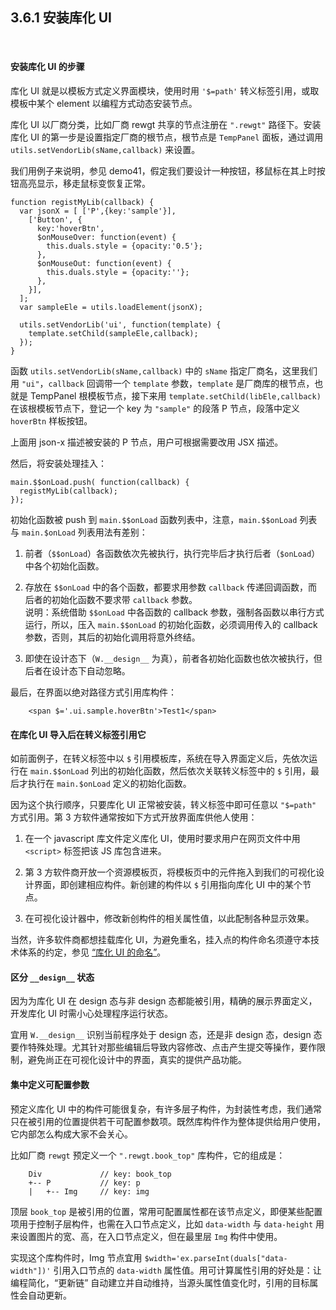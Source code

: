 3.6.1 安装库化 UI
-----------------

&nbsp;

#### 安装库化 UI 的步骤

库化 UI 就是以模板方式定义界面模块，使用时用 `'$=path'` 转义标签引用，或取模板中某个 element 以编程方式动态安装节点。

库化 UI 以厂商分类，比如厂商 rewgt 共享的节点注册在 `".rewgt"` 路径下。安装库化 UI 的第一步是设置指定厂商的根节点，根节点是 `TempPanel` 面板，通过调用 `utils.setVendorLib(sName,callback)` 来设置。

我们用例子来说明，参见 demo41，假定我们要设计一种按钮，移鼠标在其上时按钮高亮显示，移走鼠标变恢复正常。

```
function registMyLib(callback) {
  var jsonX = [ ['P',{key:'sample'}],
    ['Button', {
      key:'hoverBtn',
      $onMouseOver: function(event) {
        this.duals.style = {opacity:'0.5'};
      },
      $onMouseOut: function(event) {
        this.duals.style = {opacity:''};
      },
    }],
  ];
  var sampleEle = utils.loadElement(jsonX);
  
  utils.setVendorLib('ui', function(template) {
    template.setChild(sampleEle,callback);
  });
}
```

函数 `utils.setVendorLib(sName,callback)` 中的 `sName` 指定厂商名，这里我们用 `"ui"`，`callback` 回调带一个 `template` 参数，`template` 是厂商库的根节点，也就是 TempPanel 根模板节点，接下来用 `template.setChild(libEle,callback)` 在该根模板节点下，登记一个 key 为 `"sample"` 的段落 P 节点，段落中定义 `hoverBtn` 样板按钮。

上面用 json-x 描述被安装的 P 节点，用户可根据需要改用 JSX 描述。

然后，将安装处理挂入：

```
main.$$onLoad.push( function(callback) {
  registMyLib(callback);
});
```

初始化函数被 push 到 `main.$$onLoad` 函数列表中，注意，`main.$$onLoad` 列表与 `main.$onLoad` 列表用法有差别：

1. 前者（`$$onLoad`）各函数依次先被执行，执行完毕后才执行后者（`$onLoad`）中各个初始化函数。

2. 存放在 `$$onLoad` 中的各个函数，都要求用参数 `callback` 传递回调函数，而后者的初始化函数不要求带 `callback` 参数。   
说明：系统借助 `$$onLoad` 中各函数的 callback 参数，强制各函数以串行方式运行，所以，压入 `main.$$onLoad` 的初始化函数，必须调用传入的 callback 参数，否则，其后的初始化调用将意外终结。

3. 即使在设计态下（`W.__design__` 为真），前者各初始化函数也依次被执行，但后者在设计态下自动忽略。

最后，在界面以绝对路径方式引用库构件：

```
    <span $='.ui.sample.hoverBtn'>Test1</span>
```

#### 在库化 UI 导入后在转义标签引用它

如前面例子，在转义标签中以 `$` 引用模板库，系统在导入界面定义后，先依次运行在 `main.$$onLoad` 列出的初始化函数，然后依次关联转义标签中的 `$` 引用，最后才执行在 `main.$onLoad` 定义的初始化函数。

因为这个执行顺序，只要库化 UI 正常被安装，转义标签中即可任意以 `"$=path"` 方式引用。第 3 方软件通常按如下方式开放界面库供他人使用：

1. 在一个 javascript 库文件定义库化 UI，使用时要求用户在网页文件中用 `<script>` 标签把该 JS 库包含进来。

2. 第 3 方软件商开放一个资源模板页，将模板页中的元件拖入到我们的可视化设计界面，即创建相应构件。新创建的构件以 `$` 引用指向库化 UI 中的某个节点。

3. 在可视化设计器中，修改新创构件的相关属性值，以此配制各种显示效果。

当然，许多软件商都想挂载库化 UI，为避免重名，挂入点的构件命名须遵守本技术体系的约定，参见 [“库化 UI 的命名”](#3.2.3.!lib_ui)。

#### 区分 `__design__` 状态

因为为库化 UI 在 design 态与非 design 态都能被引用，精确的展示界面定义，开发库化 UI 时需小心处理程序运行状态。

宜用 `W.__design__` 识别当前程序处于 design 态，还是非 design 态，design 态要作特殊处理。尤其针对那些编辑后导致内容修改、点击产生提交等操作，要作限制，避免尚正在可视化设计中的界面，真实的提供产品功能。

#### 集中定义可配置参数

预定义库化 UI 中的构件可能很复杂，有许多层子构件，为封装性考虑，我们通常只在被引用的位置提供若干可配置参数项。既然库构件作为整体提供给用户使用，它内部怎么构成大家不会关心。

比如厂商 `rewgt` 预定义一个 `".rewgt.book_top"` 库构件，它的组成是：

```
    Div             // key: book_top
    +-- P           // key: p
    |   +-- Img     // key: img
```

顶层 `book_top` 是被引用的位置，常用可配置属性都在该节点定义，即便某些配置项用于控制子层构件，也需在入口节点定义，比如 `data-width` 与 `data-height` 用来设置图片的宽、高，在入口节点定义，但在最里层 `Img` 构件中使用。

实现这个库构件时，Img 节点宜用 `$width='ex.parseInt(duals["data-width"])'` 引用入口节点的 `data-width` 属性值。用可计算属性引用的好处是：让编程简化，“更新链” 自动建立并自动维持，当源头属性值变化时，引用的目标属性会自动更新。

&nbsp;
